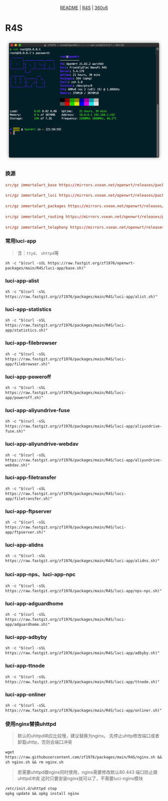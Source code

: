 <p align="center">
  <a href="https://github.com/zf1976/packages/blob/main/README.md">README</a> | <a href="https://github.com/zf1976/packages/blob/main/README-R4S.md">R4S</a> | <a href="https://github.com/zf1976/packages/blob/main/README-360v6.md">360v6</a>
</p>

# R4S

<img src="./R4S/img/r4s.png"/>

### 换源
```conf
src/gz immortalwrt_base https://mirrors.vsean.net/openwrt/releases/packages-21.02/aarch64_generic/base

src/gz immortalwrt_luci https://mirrors.vsean.net/openwrt/releases/packages-21.02/aarch64_generic/luci/

src/gz immortalwrt_packages https://mirrors.vsean.net/openwrt/releases/packages-21.02/aarch64_generic/packages

src/gz immortalwrt_routing https://mirrors.vsean.net/openwrt/releases/packages-21.02/aarch64_generic/routing

src/gz immortalwrt_telephony https://mirrors.vsean.net/openwrt/releases/packages-21.02/aarch64_generic/telephony
```

### 常用luci-app
> 含：`ttyd`、 `uhttpd`等
```shell
sh -c "$(curl -sSL https://raw.fastgit.org/zf1976/openwrt-packages/main/R4S/luci-app/base.sh)"
```

### luci-app-alist
```shell
sh -c "$(curl -sSL https://raw.fastgit.org/zf1976/packages/main/R4S/luci-app/alist.sh)"
```

### luci-app-statistics
```shell
sh -c "$(curl -sSL https://raw.fastgit.org/zf1976/packages/main/R4S/luci-app/statistics.sh)"
```

### luci-app-filebrowser
```shell
sh -c "$(curl -sSL https://raw.fastgit.org/zf1976/packages/main/R4S/luci-app/filebrowser.sh)"
```

### luci-app-poweroff
```shell
sh -c "$(curl -sSL https://raw.fastgit.org/zf1976/packages/main/R4S/luci-app/poweroff.sh)"
```

### luci-app-aliyundrive-fuse
```shell
sh -c "$(curl -sSL https://raw.fastgit.org/zf1976/packages/main/R4S/luci-app/aliyundrive-fuse.sh)"
```

### luci-app-aliyundrive-webdav
```shell
sh -c "$(curl -sSL https://raw.fastgit.org/zf1976/packages/main/R4S/luci-app/aliyundrive-webdav.sh)"
```

### luci-app-filetransfer
```shell
sh -c "$(curl -sSL https://raw.fastgit.org/zf1976/packages/main/R4S/luci-app/filetransfer.sh)"
```

### luci-app-ftpserver
```shell
sh -c "$(curl -sSL https://raw.fastgit.org/zf1976/packages/main/R4S/luci-app/ftpserver.sh)"
```

### luci-app-alidns

```shell
sh -c "$(curl -sSL https://raw.fastgit.org/zf1976/packages/main/R4S/luci-app/alidns.sh)"
```

### luci-app-nps、luci-app-npc
```shell
sh -c "$(curl -sSL https://raw.fastgit.org/zf1976/packages/main/R4S/luci-app/nps-npc.sh)"
```

### luci-app-adguardhome
```shell
sh -c "$(curl -sSL https://raw.fastgit.org/zf1976/packages/main/R4S/luci-app/adguardhome.sh)"
```

### luci-app-adbyby
```shell
sh -c "$(curl -sSL https://raw.fastgit.org/zf1976/packages/main/R4S/luci-app/adbyby.sh)"
```

### luci-app-ttnode
```shell
sh -c "$(curl -sSL https://raw.fastgit.org/zf1976/packages/main/R4S/luci-app/ttnode.sh)"
```

### luci-app-onliner
```shell
sh -c "$(curl -sSL https://raw.fastgit.org/zf1976/packages/main/R4S/luci-app/onliner.sh)"
```

### 使用nginx替换uhttpd
> 默认的uhttpd响应比较慢，建议替换为nginx。
> 先停止uhttp修改端口或者卸载uhttp，否则会端口冲突
```shell
wget https://raw.githubusercontent.com/zf1976/packages/main/R4S/nginx.sh && sh nginx.sh && rm nginx.sh
```
> 若需要uhttpd跟nginx同时使用，nginx需要修改默认80 443 端口防止跟uhttpd冲突
> 这时只要安装nginx就可以了，不需要luci-nginx模块
```shell
/etc/init.d/uhttpd stop
opkg update && opkg install nginx
``` 
